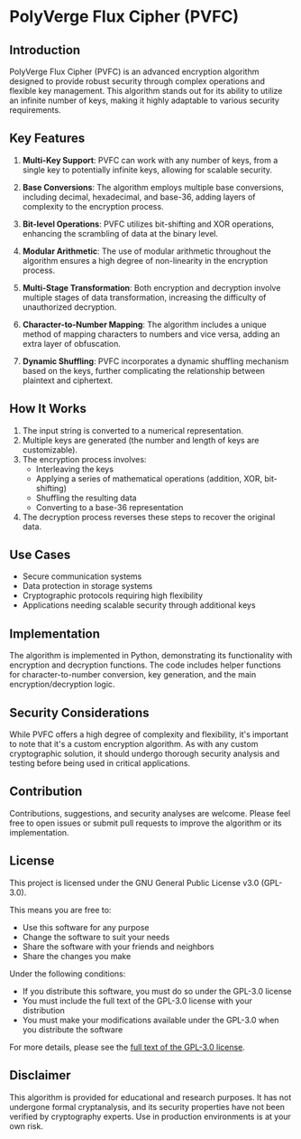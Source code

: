 # PolyVerge Flux Cipher (PVFC)

## Introduction

PolyVerge Flux Cipher (PVFC) is an advanced encryption algorithm designed to provide robust security through complex operations and flexible key management. This algorithm stands out for its ability to utilize an infinite number of keys, making it highly adaptable to various security requirements.

## Key Features

1. **Multi-Key Support**: PVFC can work with any number of keys, from a single key to potentially infinite keys, allowing for scalable security.

2. **Base Conversions**: The algorithm employs multiple base conversions, including decimal, hexadecimal, and base-36, adding layers of complexity to the encryption process.

3. **Bit-level Operations**: PVFC utilizes bit-shifting and XOR operations, enhancing the scrambling of data at the binary level.

4. **Modular Arithmetic**: The use of modular arithmetic throughout the algorithm ensures a high degree of non-linearity in the encryption process.

5. **Multi-Stage Transformation**: Both encryption and decryption involve multiple stages of data transformation, increasing the difficulty of unauthorized decryption.

6. **Character-to-Number Mapping**: The algorithm includes a unique method of mapping characters to numbers and vice versa, adding an extra layer of obfuscation.

7. **Dynamic Shuffling**: PVFC incorporates a dynamic shuffling mechanism based on the keys, further complicating the relationship between plaintext and ciphertext.

## How It Works

1. The input string is converted to a numerical representation.
2. Multiple keys are generated (the number and length of keys are customizable).
3. The encryption process involves:
   - Interleaving the keys
   - Applying a series of mathematical operations (addition, XOR, bit-shifting)
   - Shuffling the resulting data
   - Converting to a base-36 representation
4. The decryption process reverses these steps to recover the original data.

## Use Cases

- Secure communication systems
- Data protection in storage systems
- Cryptographic protocols requiring high flexibility
- Applications needing scalable security through additional keys

## Implementation

The algorithm is implemented in Python, demonstrating its functionality with encryption and decryption functions. The code includes helper functions for character-to-number conversion, key generation, and the main encryption/decryption logic.

## Security Considerations

While PVFC offers a high degree of complexity and flexibility, it's important to note that it's a custom encryption algorithm. As with any custom cryptographic solution, it should undergo thorough security analysis and testing before being used in critical applications.

## Contribution

Contributions, suggestions, and security analyses are welcome. Please feel free to open issues or submit pull requests to improve the algorithm or its implementation.

## License

This project is licensed under the GNU General Public License v3.0 (GPL-3.0).

This means you are free to:
- Use this software for any purpose
- Change the software to suit your needs
- Share the software with your friends and neighbors
- Share the changes you make

Under the following conditions:
- If you distribute this software, you must do so under the GPL-3.0 license
- You must include the full text of the GPL-3.0 license with your distribution
- You must make your modifications available under the GPL-3.0 when you distribute the software

For more details, please see the [full text of the GPL-3.0 license](https://www.gnu.org/licenses/gpl-3.0.en.html).

## Disclaimer

This algorithm is provided for educational and research purposes. It has not undergone formal cryptanalysis, and its security properties have not been verified by cryptography experts. Use in production environments is at your own risk.
